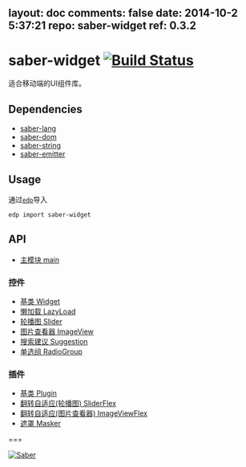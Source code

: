 layout: doc
comments: false
date: 2014-10-2 5:37:21
repo: saber-widget
ref: 0.3.2
---

# saber-widget [![Build Status](https://travis-ci.org/ecomfe/saber-widget.png)](https://travis-ci.org/ecomfe/saber-widget)

适合移动端的UI组件库。


## Dependencies

+ [saber-lang](https://github.com/ecomfe/saber-lang)
+ [saber-dom](https://github.com/ecomfe/saber-dom)
+ [saber-string](https://github.com/ecomfe/saber-string)
+ [saber-emitter](https://github.com/ecomfe/saber-emitter)

## Usage

通过[`edp`](https://github.com/ecomfe/edp)导入

```
edp import saber-widget
```

## API

* [主模块 main](./doc/api-mai.html)

### 控件

* [基类 Widget](./doc/api-widge.html)
* [懒加载 LazyLoad](./doc/api-widget-lazyloa.html)
* [轮播图 Slider](./doc/api-widget-slide.html)
* [图片查看器 ImageView](./doc/api-widget-imagevie.html)
* [搜索建议 Suggestion](./doc/api-widget-suggestio.html)
* [单选组 RadioGroup](./doc/api-widget-radiogrou.html)

### 插件

* [基类 Plugin](./doc/api-plugi.html)
* [翻转自适应(轮播图) SliderFlex](./doc/api-plugin-sliderfle.html)
* [翻转自适应(图片查看器) ImageViewFlex](./doc/api-plugin-imageviewfle.html)
* [遮罩 Masker](./doc/api-plugin-maske.html)

===

[![Saber](https://f.cloud.github.com/assets/157338/1485433/aeb5c72a-4714-11e3-87ae-7ef8ae66e605.png)](http://ecomfe.github.io/saber)
